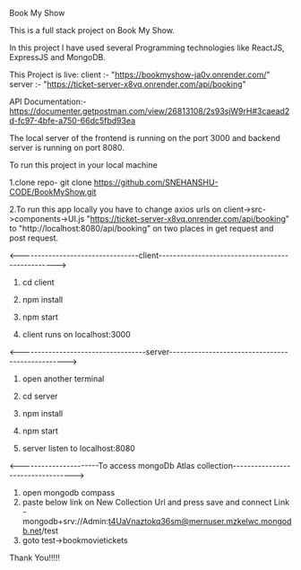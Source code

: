 Book My Show 

This is a full stack project on Book My Show.

In this project I have used several Programming technologies like ReactJS, ExpressJS and MongoDB.

This Project is live:
    client :-
    "https://bookmyshow-ja0v.onrender.com/"
    server :-
    "https://ticket-server-x8vq.onrender.com/api/booking"

API Documentation:- https://documenter.getpostman.com/view/26813108/2s93sjW9rH#3caead2d-fc97-4bfe-a750-66dc5fbd93ea
    

The local server of the frontend is running on the port 3000 and backend server is running on port 8080.

To run this project in your local machine

1.clone repo- git clone https://github.com/SNEHANSHU-CODE/BookMyShow.git

2.To run this app locally you have to change axios urls on client->src->components->UI.js
  "https://ticket-server-x8vq.onrender.com/api/booking" to
   "http://localhost:8080/api/booking" on two places in get request and post request.

<---------------------------------client------------------------------------------------->

1. cd client
2. npm install
3. npm start

4. client runs on localhost:3000


<-----------------------------------server------------------------------------------------->

1. open another terminal
2. cd server
3. npm install
4. npm start

5. server listen to localhost:8080

<----------------------To access mongoDb Atlas collection---------------------------------->
1. open mongodb compass
2. paste below link on New Collection Url and press save and connect
    Link -
   mongodb+srv://Admin:t4UaVnaztokq36sm@mernuser.mzkelwc.mongodb.net/test
4. goto test->bookmovietickets


Thank You!!!!!
